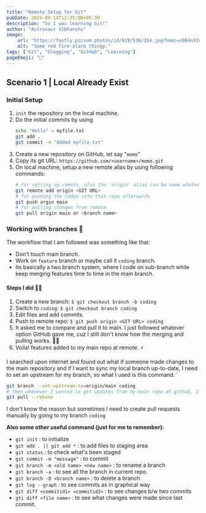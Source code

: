 ```yaml
---
title: "Remote Setup for Git"
pubDate: 2024-09-14T13:35:00+05:30
description: "So I was learning Git!"
author: "Astronaut Vibhanshu"
image:
    url: "https://fastly.picsum.photos/id/619/536/354.jpg?hmac=s064nXIuEHVMPv-tJLJpbXd3XnWHtq0zN9yZP5PXpe4"
    alt: "Some red fire-alarm thingy."
tags: ["Git", "blogging", "GitHub", "Learning"]
pageEmoji: "🎈"
---
```


## Scenario 1 | Local Already Exist

### Initial Setup

1. `init` the repository on the local machine.
2. Do the initial commits by using
    ```bash
    echo "Hello" > myfile.txt
    git add .
    git commit -m "Added myfile.txt"
    ```
3. Create a new repository on GitHub, let say "`momo`"
4. Copy its git URL: `https://github.com/<username>/momo.git`
5. On local machine, setup a new remote alias by using following commands:
    ```bash
    # for setting up remote, also the 'origin' alias can be name whatever you want.
    git remote add origin <GIT URL>
    # for pushing the codes into that repo afterwards
    git push orgin main
    # for pulling changes from remote
    git pull origin main or <branch name>
    ```

### Working with branches 🌳

The workflow that I am followed was something like that:

-   Don't touch main branch.
-   Work on `feature` branch or maybe call it `coding` branch.
-   Its basically a two branch system, where I code on sub-branch while keep merging features time to time in the main branch.

#### Steps I did 👷‍♂️

1. Create a new branch: `$ git checkout branch -b coding`
2. Switch to `coding`: `$ git checkout branch coding`
3. Edit files and add commits.
4. Push to remote repo: `$ git push origin <GIT URL> coding`
5. It asked me to compare and pull it to main. I just followed whatever option GitHub gave me, cuz I still don't know how the merging and pulling works. 🙅‍♂️
6. Voila! features added to my main repo at remote. ⚡

I searched upon internet and found out what if someone made changes to the main repository and if I want to sync my local branch up-to-date, I need to set an upstream for my branch, so what I used is this command: `

```bash
git branch --set-upstream-to=origin/main coding
# then whenever I wanted to get updates from my main repo at github, I just run this.
git pull --rebase
```

I don't know the reason but sometimes I need to create pull requests manually by going to my branch `coding`

**Also some other useful command (just for me to remember):**

-   `git init` : to initialize
-   `git add . || git add *` : to add files to staging area
-   `git status` : to check what's been staged
-   `git commit -m "message"` : to commit
-   `git branch -m <old name> <new name>` : to rename a branch
-   `git branch -a` : to see all the branch in current repo.
-   `git branch -D <branch name>` : to delete a branch
-   `git log --graph` : to see commits as in graphical way
-   `git diff <commitid1> <commitid2>` : to see changes b/w two commits
-   `gti diff <file name>` : to see what changes were made since last commit.
